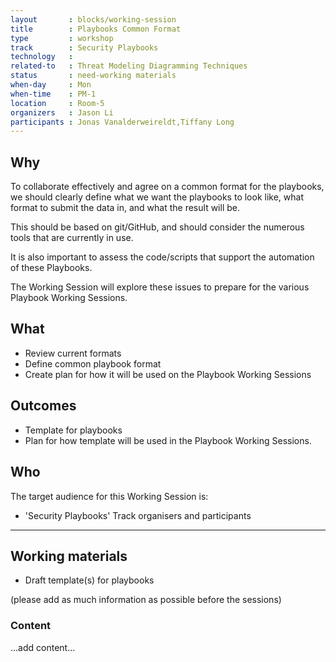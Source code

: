 ```yaml
---
layout       : blocks/working-session
title        : Playbooks Common Format
type         : workshop
track        : Security Playbooks
technology   :
related-to   : Threat Modeling Diagramming Techniques
status       : need-working materials
when-day     : Mon
when-time    : PM-1
location     : Room-5
organizers   : Jason Li
participants : Jonas Vanalderweireldt,Tiffany Long
---
```


## Why

To collaborate effectively and agree on a common format for the playbooks, we should clearly define what we want the playbooks to look like, what format to submit the data in, and what the result will be.

This should be based on git/GitHub, and should consider the numerous tools that are currently in use.

It is also important to assess the code/scripts that support the automation of these Playbooks.

The Working Session will explore these issues to prepare for the various Playbook Working Sessions.

## What

 - Review current formats
 - Define common playbook format
 - Create plan for how it will be used on the Playbook Working Sessions
 
## Outcomes

- Template for playbooks
- Plan for how template will be used in the Playbook Working Sessions.

## Who

The target audience for this Working Session is:

 - 'Security Playbooks' Track organisers and participants

--- 

## Working materials

- Draft template(s) for playbooks

(please add as much information as possible before the sessions)

### Content

...add content...
